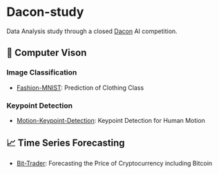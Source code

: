 # Dacon-study

Data Analysis study through a closed [Dacon](https://dacon.io/) AI competition.

## 👀 Computer Vison

### Image Classification

- [Fashion-MNIST](https://dacon.io/competitions/open/235594/overview/description): Prediction of Clothing Class

### Keypoint Detection

- [Motion-Keypoint-Detection](https://dacon.io/competitions/official/235701/overview/description): Keypoint Detection for Human Motion

## 📈 Time Series Forecasting

- [Bit-Trader](https://dacon.io/competitions/official/235709/overview/description): Forecasting the Price of Cryptocurrency including Bitcoin
